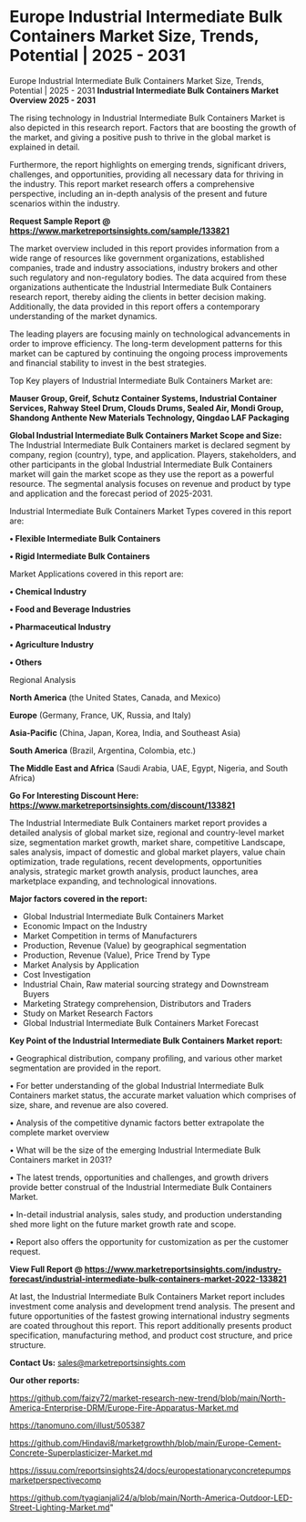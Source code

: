 # Europe Industrial Intermediate Bulk Containers Market Size, Trends, Potential | 2025 - 2031
Europe Industrial Intermediate Bulk Containers Market Size, Trends, Potential | 2025 - 2031
<Strong> Industrial Intermediate Bulk Containers Market Overview 2025 - 2031</strong>

The rising technology in Industrial Intermediate Bulk Containers Market is also depicted in this research report. Factors that are boosting the growth of the market, and giving a positive push to thrive in the global market is explained in detail.

Furthermore, the report highlights on emerging trends, significant drivers, challenges, and opportunities, providing all necessary data for thriving in the industry. This report market research offers a comprehensive perspective, including an in-depth analysis of the present and future scenarios within the industry.

<strong>Request Sample Report @ <a href=https://www.marketreportsinsights.com/sample/133821>https://www.marketreportsinsights.com/sample/133821</a></strong>

The market overview included in this report provides information from a wide range of resources like government organizations, established companies, trade and industry associations, industry brokers and other such regulatory and non-regulatory bodies. The data acquired from these organizations authenticate the Industrial Intermediate Bulk Containers research report, thereby aiding the clients in better decision making. Additionally, the data provided in this report offers a contemporary understanding of the market dynamics.

The leading players are focusing mainly on technological advancements in order to improve efficiency. The long-term development patterns for this market can be captured by continuing the ongoing process improvements and financial stability to invest in the best strategies.

Top Key players of Industrial Intermediate Bulk Containers Market are:

<strong>Mauser Group, Greif, Schutz Container Systems, Industrial Container Services, Rahway Steel Drum, Clouds Drums, Sealed Air, Mondi Group, Shandong Anthente New Materials Technology, Qingdao LAF Packaging</strong>

<strong><b>Global Industrial Intermediate Bulk Containers Market Scope and Size:</b></strong>
The Industrial Intermediate Bulk Containers market is declared segment by company, region (country), type, and application. Players, stakeholders, and other participants in the global Industrial Intermediate Bulk Containers market will gain the market scope as they use the report as a powerful resource. The segmental analysis focuses on revenue and product by type and application and the forecast period of 2025-2031.

Industrial Intermediate Bulk Containers Market Types covered in this report are:

<strong>• Flexible Intermediate Bulk Containers

• Rigid Intermediate Bulk Containers</strong>

Market Applications covered in this report are:

<strong>• Chemical Industry

• Food and Beverage Industries

• Pharmaceutical Industry

• Agriculture Industry

• Others</strong> 

Regional Analysis

<strong>North America</strong> (the United States, Canada, and Mexico)

<strong>Europe</strong> (Germany, France, UK, Russia, and Italy)

<strong>Asia-Pacific</strong> (China, Japan, Korea, India, and Southeast Asia)

<strong>South America</strong> (Brazil, Argentina, Colombia, etc.)

<strong>The Middle East and Africa</strong> (Saudi Arabia, UAE, Egypt, Nigeria, and South Africa)

<strong>Go For Interesting Discount Here: <a href=https://www.marketreportsinsights.com/discount/133821>https://www.marketreportsinsights.com/discount/133821</a></strong>

The Industrial Intermediate Bulk Containers market report provides a detailed analysis of global market size, regional and country-level market size, segmentation market growth, market share, competitive Landscape, sales analysis, impact of domestic and global market players, value chain optimization, trade regulations, recent developments, opportunities analysis, strategic market growth analysis, product launches, area marketplace expanding, and technological innovations.

<strong><b>Major factors covered in the report:</b></strong>
<ul>
  <li>Global Industrial Intermediate Bulk Containers Market </li>
  <li>Economic Impact on the Industry</li>
  <li>Market Competition in terms of Manufacturers</li>
  <li>Production, Revenue (Value) by geographical segmentation</li>
  <li>Production, Revenue (Value), Price Trend by Type</li>
  <li>Market Analysis by Application</li>
  <li>Cost Investigation</li>
  <li>Industrial Chain, Raw material sourcing strategy and Downstream Buyers</li>
  <li>Marketing Strategy comprehension, Distributors and Traders</li>
  <li>Study on Market Research Factors</li>
  <li>Global Industrial Intermediate Bulk Containers Market Forecast</li>
</ul>

<strong><b>Key Point of the Industrial Intermediate Bulk Containers Market report:</b></strong>

• Geographical distribution, company profiling, and various other market segmentation are provided in the report.

• For better understanding of the global Industrial Intermediate Bulk Containers market status, the accurate market valuation which comprises of size, share, and revenue are also covered.

• Analysis of the competitive dynamic factors better extrapolate the complete market overview

• What will be the size of the emerging Industrial Intermediate Bulk Containers market in 2031?

• The latest trends, opportunities and challenges, and growth drivers provide better construal of the Industrial Intermediate Bulk Containers Market.

• In-detail industrial analysis, sales study, and production understanding shed more light on the future market growth rate and scope.

• Report also offers the opportunity for customization as per the customer request.

<strong><b>View Full Report @ <a href=https://www.marketreportsinsights.com/industry-forecast/industrial-intermediate-bulk-containers-market-2022-133821>https://www.marketreportsinsights.com/industry-forecast/industrial-intermediate-bulk-containers-market-2022-133821</a></b></strong>


At last, the Industrial Intermediate Bulk Containers Market report includes investment come analysis and development trend analysis. The present and future opportunities of the fastest growing international industry segments are coated throughout this report. This report additionally presents product specification, manufacturing method, and product cost structure, and price structure.

<strong>Contact Us:</strong>
sales@marketreportsinsights.com

<strong>Our other reports:</strong>

<a href=https://github.com/faizy72/market-research-new-trend/blob/main/North-America-Enterprise-DRM/Europe-Fire-Apparatus-Market.md>https://github.com/faizy72/market-research-new-trend/blob/main/North-America-Enterprise-DRM/Europe-Fire-Apparatus-Market.md</a>

<a href=https://tanomuno.com/illust/505387>https://tanomuno.com/illust/505387</a>

<a href=https://github.com/Hindavi8/marketgrowthh/blob/main/Europe-Cement-Concrete-Superplasticizer-Market.md>https://github.com/Hindavi8/marketgrowthh/blob/main/Europe-Cement-Concrete-Superplasticizer-Market.md</a>

<a href=https://issuu.com/reportsinsights24/docs/europestationaryconcretepumpsmarketperspectivecomp>https://issuu.com/reportsinsights24/docs/europestationaryconcretepumpsmarketperspectivecomp</a>

<a href=https://github.com/tyagianjali24/a/blob/main/North-America-Outdoor-LED-Street-Lighting-Market.md>https://github.com/tyagianjali24/a/blob/main/North-America-Outdoor-LED-Street-Lighting-Market.md</a>"
